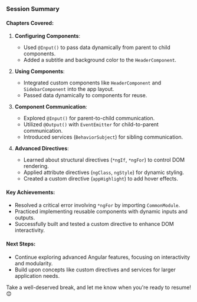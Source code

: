 ### **Session Summary**

#### **Chapters Covered:**

1. **Configuring Components**:

   - Used `@Input()` to pass data dynamically from parent to child components.
   - Added a subtitle and background color to the `HeaderComponent`.

2. **Using Components**:

   - Integrated custom components like `HeaderComponent` and `SidebarComponent` into the app layout.
   - Passed data dynamically to components for reuse.

3. **Component Communication**:

   - Explored `@Input()` for parent-to-child communication.
   - Utilized `@Output()` with `EventEmitter` for child-to-parent communication.
   - Introduced services (`BehaviorSubject`) for sibling communication.

4. **Advanced Directives**:
   - Learned about structural directives (`*ngIf`, `*ngFor`) to control DOM rendering.
   - Applied attribute directives (`ngClass`, `ngStyle`) for dynamic styling.
   - Created a custom directive (`appHighlight`) to add hover effects.

#### **Key Achievements:**

- Resolved a critical error involving `*ngFor` by importing `CommonModule`.
- Practiced implementing reusable components with dynamic inputs and outputs.
- Successfully built and tested a custom directive to enhance DOM interactivity.

#### **Next Steps:**

- Continue exploring advanced Angular features, focusing on interactivity and modularity.
- Build upon concepts like custom directives and services for larger application needs.

Take a well-deserved break, and let me know when you're ready to resume! 😊
